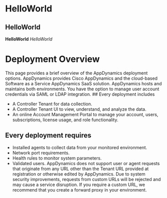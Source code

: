 

 

#  HelloWorld
  ##  HelloWorld
 **HelloWorld** *HelloWorld* 



  # Deployment Overview
 This page provides a brief overview of the AppDynamics deployment options. AppDynamics provides Cisco AppDynamics and the cloud-based Software as a Service AppDynamics SaaS solution. AppDynamics hosts and maintains both environments. You have the option to manage user account credentials via SAML or LDAP integration. ## Every deployment includes
 * A Controller Tenant for data collection.
* A Controller Tenant UI to view, understand, and analyze the data. 
* An online Account Management Portal to manage your account, users, subscriptions, license usage, and role functionality.
 ## Every deployment requires
 * Installed agents to collect data from your monitored environment. 
* Network port requirements.
* Health rules to monitor system parameters.
* Validated users.
 AppDynamics does not support user or agent requests that originate from any URL other than the Tenant URL provided at registration or otherwise edited by AppDynamics. Due to system security improvements, requests from custom URLs will be rejected and may cause a service disruption. If you require a custom URL, we recommend that you create a forward proxy in your environment.  